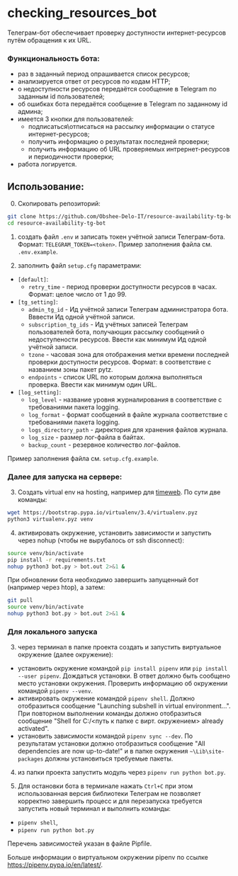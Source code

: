 # checking_resources_bot

Телеграм-бот обеспечивает проверку доступности интернет-ресурсов путём обращения к их URL.

### Функциональность бота:
- раз в заданный период опрашивается список ресурсов;
- анализируется ответ от ресурсов по кодам HTTP;
- о недоступности ресурсов передаётся сообщение в Telegram по заданным id пользователей;
- об ошибках бота передаётся сообщение в Telegram по заданному id админа;
- имеется 3 кнопки для пользователей:
    - подписаться\отписаться на рассылку информации о статусе интернет-ресурсов;
    - получить информацию о результатах последней проверки;
    - получить информацию об URL проверяемых интрернет-ресурсов и периодичности проверки;
- работа логируется.

## Использование:

0) Скопировать репозиторий:
```bash
git clone https://github.com/Obshee-Delo-IT/resource-availability-tg-bot.git
cd resource-availability-tg-bot
```

1) создать файл `.env` и записать токен учётной записи Телеграм-бота. Формат: `TELEGRAM_TOKEN=<token>`. Пример заполнения файла см. `.env.example`.

2) заполнить файл `setup.cfg` параметрами:
- `[default]`:
    - `retry_time` - период проверки доступности ресурсов в часах. Формат: целое число от 1 до 99.
- `[tg_setting]`:
    - `admin_tg_id` - Ид учётной записи Телеграм администратора бота. Вввести Ид одной учётной записи.
    - `subscription_tg_ids` - Ид учётных записей Телеграм пользователей бота, получающих рассылку сообщений о недоступености ресурсов. Ввести как минимум Ид одной учётной записи.
    - `tzone` - часовая зона для отображения метки времени последней проверки доступности ресурсов. Формат: в соответствие с названием зоны пакет pytz.
    - `endpoints` - список URL по которым должна выполняться проверка. Ввести как минимум один URL.
- `[log_setting]`:
    - `log_level` - название уровня журналирования в соответствие с требованиями пакета logging.
    - `log_format` - формат сообщений в файле журнала соответствие с требованиями пакета logging.
    - `logs_directory_path` - директория для хранения файлов журнала.
    - `log_size` - размер лог-файла в байтах.
    - `backup_сount` - резервное количество лог-файлов.

Пример заполнения файла см. `setup.cfg.example`.

### Далее для запуска на сервере:
3) Создать virtual env на hosting, например для <a href="https://timeweb.com/ru/docs/virtualnyj-hosting/prilozheniya-i-frejmvorki/python-ustanovka-virtualenv/">timeweb</a>. По сути две команды:
```bash
wget https://bootstrap.pypa.io/virtualenv/3.4/virtualenv.pyz
python3 virtualenv.pyz venv
```

4) активировать окружение, установить зависимости и запустить через nohup (чтобы не вырубалось от ssh disconnect):
```bash
source venv/bin/activate
pip install -r requirements.txt
nohup python3 bot.py > bot.out 2>&1 &
```

При обновлении бота необходимо завершить запущенный бот (например через htop), а затем:
```bash
git pull
source venv/bin/activate
nohup python3 bot.py > bot.out 2>&1 &
```

### Для локального запуска
3) через терминал в папке проекта создать и запустить виртуальное окружение (далее окружение):
- установить окружение командой `pip install pipenv` или `pip install --user pipenv`. Дождаться установки. В ответ должно быть сообщено место установки окружения. Проверить информацию об окружении командой `pipenv --venv`.
- активировать окружение командой `pipenv shell`. Должно отобразиться сообщение "Launching subshell in virtual environment...". При повторном выполнении команды должно отобразиться сообщение "Shell for C:/<путь к папке с вирт. окружением> already activated".
- установить зависимости командой `pipenv sync --dev`. По результатам установки должно отобразиться сообщение "All dependencies are now up-to-date!" и в папке окружения `~\Lib\site-packages` должны установиться требуемые пакеты.

4) из папки проекта запустить модуль через `pipenv run python bot.py`.

5) Для остановки бота в терминале нажать `Ctrl+C` при этом использованная версия библиотеки Телеграм не позволяет корректно завершить процесс и для перезапуска требуется запустить новый терминал и выполнить команды:
- `pipenv shell`,
- `pipenv run python bot.py`

Перечень зависимостей указан в файле Pipfile.

Больше информации о виртуальном окружении pipenv по ссылке https://pipenv.pypa.io/en/latest/.
